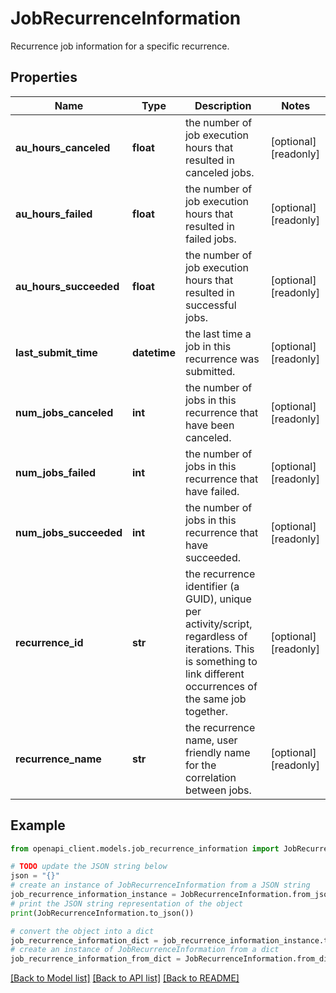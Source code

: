 # JobRecurrenceInformation

Recurrence job information for a specific recurrence.

## Properties

Name | Type | Description | Notes
------------ | ------------- | ------------- | -------------
**au_hours_canceled** | **float** | the number of job execution hours that resulted in canceled jobs. | [optional] [readonly] 
**au_hours_failed** | **float** | the number of job execution hours that resulted in failed jobs. | [optional] [readonly] 
**au_hours_succeeded** | **float** | the number of job execution hours that resulted in successful jobs. | [optional] [readonly] 
**last_submit_time** | **datetime** | the last time a job in this recurrence was submitted. | [optional] [readonly] 
**num_jobs_canceled** | **int** | the number of jobs in this recurrence that have been canceled. | [optional] [readonly] 
**num_jobs_failed** | **int** | the number of jobs in this recurrence that have failed. | [optional] [readonly] 
**num_jobs_succeeded** | **int** | the number of jobs in this recurrence that have succeeded. | [optional] [readonly] 
**recurrence_id** | **str** | the recurrence identifier (a GUID), unique per activity/script, regardless of iterations. This is something to link different occurrences of the same job together. | [optional] [readonly] 
**recurrence_name** | **str** | the recurrence name, user friendly name for the correlation between jobs. | [optional] [readonly] 

## Example

```python
from openapi_client.models.job_recurrence_information import JobRecurrenceInformation

# TODO update the JSON string below
json = "{}"
# create an instance of JobRecurrenceInformation from a JSON string
job_recurrence_information_instance = JobRecurrenceInformation.from_json(json)
# print the JSON string representation of the object
print(JobRecurrenceInformation.to_json())

# convert the object into a dict
job_recurrence_information_dict = job_recurrence_information_instance.to_dict()
# create an instance of JobRecurrenceInformation from a dict
job_recurrence_information_from_dict = JobRecurrenceInformation.from_dict(job_recurrence_information_dict)
```
[[Back to Model list]](../README.md#documentation-for-models) [[Back to API list]](../README.md#documentation-for-api-endpoints) [[Back to README]](../README.md)


